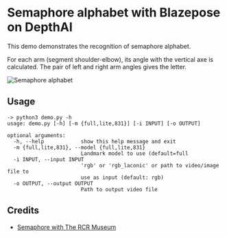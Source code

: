 # Semaphore alphabet with Blazepose on DepthAI

This demo demonstrates the recognition of semaphore alphabet.

For each arm (segment shoulder-elbow), its angle with the vertical axe is calculated. The pair of left and right arm angles gives the letter.


![Semaphore alphabet](medias/semaphore.gif)

## Usage

```
-> python3 demo.py -h
usage: demo.py [-h] [-m {full,lite,831}] [-i INPUT] [-o OUTPUT]

optional arguments:
  -h, --help            show this help message and exit
  -m {full,lite,831}, --model {full,lite,831}
                        Landmark model to use (default=full
  -i INPUT, --input INPUT
                        'rgb' or 'rgb_laconic' or path to video/image file to
                        use as input (default: rgb)
  -o OUTPUT, --output OUTPUT
                        Path to output video file
```

## Credits

* [Semaphore with The RCR Museum](https://www.youtube.com/watch?v=DezaTjQYPh0&ab_channel=TheRoyalCanadianRegimentMuseum)